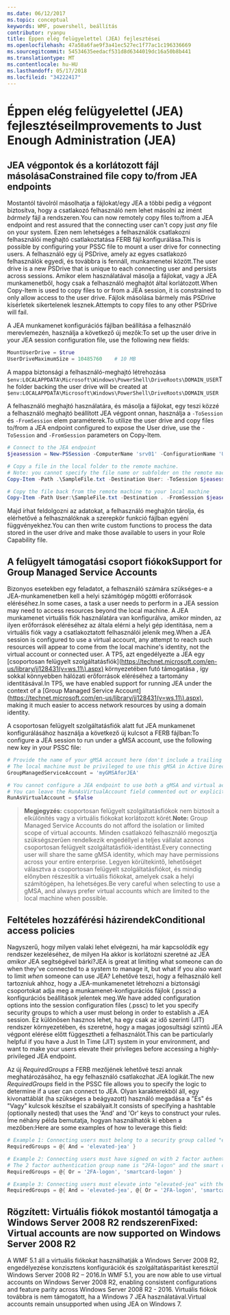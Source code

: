 ```yaml
---
ms.date: 06/12/2017
ms.topic: conceptual
keywords: WMF, powershell, beállítás
contributor: ryanpu
title: Éppen elég felügyelettel (JEA) fejlesztései
ms.openlocfilehash: 47a58a6fae9f3a41ec527ec1f77ac1c196336669
ms.sourcegitcommit: 54534635eedacf531d8d6344019dc16a50b8b441
ms.translationtype: MT
ms.contentlocale: hu-HU
ms.lasthandoff: 05/17/2018
ms.locfileid: "34222417"
---
```

# <a name="improvements-to-just-enough-administration-jea"></a><span data-ttu-id="dae82-103">Éppen elég felügyelettel (JEA) fejlesztései</span><span class="sxs-lookup"><span data-stu-id="dae82-103">Improvements to Just Enough Administration (JEA)</span></span>

## <a name="constrained-file-copy-tofrom-jea-endpoints"></a><span data-ttu-id="dae82-104">JEA végpontok és a korlátozott fájl másolása</span><span class="sxs-lookup"><span data-stu-id="dae82-104">Constrained file copy to/from JEA endpoints</span></span>

<span data-ttu-id="dae82-105">Mostantól távolról másolhatja a fájlokat/egy JEA a többi pedig a végpont biztosítva, hogy a csatlakozó felhasználó nem lehet másolni az imént *bármely* fájl a rendszeren.</span><span class="sxs-lookup"><span data-stu-id="dae82-105">You can now remotely copy files to/from a JEA endpoint and rest assured that the connecting user can't copy just *any* file on your system.</span></span>
<span data-ttu-id="dae82-106">Ezen nem lehetséges a felhasználók csatlakozni felhasználói meghajtó csatlakoztatása FERB fájl konfigurálása.</span><span class="sxs-lookup"><span data-stu-id="dae82-106">This is possible by configuring your PSSC file to mount a user drive for connecting users.</span></span>
<span data-ttu-id="dae82-107">A felhasználó egy új PSDrive, amely az egyes csatlakozó felhasználók egyedi, és továbbra is fennáll, munkamenetei között.</span><span class="sxs-lookup"><span data-stu-id="dae82-107">The user drive is a new PSDrive that is unique to each connecting user and persists across sessions.</span></span>
<span data-ttu-id="dae82-108">Amikor elem használatával másolja a fájlokat, vagy a JEA munkamenetből, hogy csak a felhasználó meghajtót által korlátozott.</span><span class="sxs-lookup"><span data-stu-id="dae82-108">When Copy-Item is used to copy files to or from a JEA session, it is constrained to only allow access to the user drive.</span></span>
<span data-ttu-id="dae82-109">Fájlok másolása bármely más PSDrive kísérletek sikertelenek lesznek.</span><span class="sxs-lookup"><span data-stu-id="dae82-109">Attempts to copy files to any other PSDrive will fail.</span></span>

<span data-ttu-id="dae82-110">A JEA munkamenet konfigurációs fájlban beállítása a felhasználó merevlemezén, használja a következő új mezők:</span><span class="sxs-lookup"><span data-stu-id="dae82-110">To set up the user drive in your JEA session configuration file, use the following new fields:</span></span>

```powershell
MountUserDrive = $true
UserDriveMaximumSize = 10485760    # 10 MB
```

<span data-ttu-id="dae82-111">A mappa biztonsági a felhasználó-meghajtó létrehozása `$env:LOCALAPPDATA\Microsoft\Windows\PowerShell\DriveRoots\DOMAIN_USER`</span><span class="sxs-lookup"><span data-stu-id="dae82-111">The folder backing the user drive will be created at `$env:LOCALAPPDATA\Microsoft\Windows\PowerShell\DriveRoots\DOMAIN_USER`</span></span>

<span data-ttu-id="dae82-112">A felhasználó meghajtó használatára, és másolja a fájlokat, egy teszi közzé a felhasználó meghajtó beállított JEA végpont onnan, használja a `-ToSession` és `-FromSession` elem paraméterek.</span><span class="sxs-lookup"><span data-stu-id="dae82-112">To utilize the user drive and copy files to/from a JEA endpoint configured to expose the User drive, use the `-ToSession` and `-FromSession` parameters on Copy-Item.</span></span>

```powershell
# Connect to the JEA endpoint
$jeasession = New-PSSession -ComputerName 'srv01' -ConfigurationName 'UserDemo'

# Copy a file in the local folder to the remote machine.
# Note: you cannot specify the file name or subfolder on the remote machine. You must exactly type "User:"
Copy-Item -Path .\SampleFile.txt -Destination User: -ToSession $jeasession

# Copy the file back from the remote machine to your local machine
Copy-Item -Path User:\SampleFile.txt -Destination . -FromSession $jeasession
```

<span data-ttu-id="dae82-113">Majd írhat feldolgozni az adatokat, a felhasználó meghajtón tárolja, és elérhetővé a felhasználóknak a szerepkör funkció fájlban egyéni függvényekhez.</span><span class="sxs-lookup"><span data-stu-id="dae82-113">You can then write custom functions to process the data stored in the user drive and make those available to users in your Role Capability file.</span></span>

## <a name="support-for-group-managed-service-accounts"></a><span data-ttu-id="dae82-114">A felügyelt támogatási csoport fiókok</span><span class="sxs-lookup"><span data-stu-id="dae82-114">Support for Group Managed Service Accounts</span></span>

<span data-ttu-id="dae82-115">Bizonyos esetekben egy feladatot, a felhasználó számára szükséges-e a JEA-munkamenetben kell a helyi számítógép mögötti erőforrások eléréséhez.</span><span class="sxs-lookup"><span data-stu-id="dae82-115">In some cases, a task a user needs to perform in a JEA session may need to access resources beyond the local machine.</span></span>
<span data-ttu-id="dae82-116">A JEA munkamenet virtuális fiók használatára van konfigurálva, amikor minden, az ilyen erőforrások eléréséhez az általa elérni a helyi gép identitása, nem a virtuális fiók vagy a csatlakoztatott felhasználói jelenik meg.</span><span class="sxs-lookup"><span data-stu-id="dae82-116">When a JEA session is configured to use a virtual account, any attempt to reach such resources will appear to come from the local machine's identity, not the virtual account or connected user.</span></span>
<span data-ttu-id="dae82-117">A TP5, azt engedélyezte a JEA egy [csoportosan felügyelt szolgáltatásfiók](https://technet.microsoft.com/en-us/library/jj128431(v=ws.11\).aspx) környezetében futó támogatása , így sokkal könnyebben hálózati erőforrások eléréséhez a tartomány identitásával.</span><span class="sxs-lookup"><span data-stu-id="dae82-117">In TP5, we have enabled support for running JEA under the context of a [Group Managed Service Account](https://technet.microsoft.com/en-us/library/jj128431(v=ws.11\).aspx), making it much easier to access network resources by using a domain identity.</span></span>

<span data-ttu-id="dae82-118">A csoportosan felügyelt szolgáltatásfiók alatt fut JEA munkamenet konfigurálásához használja a következő új kulcsot a FERB fájlban:</span><span class="sxs-lookup"><span data-stu-id="dae82-118">To configure a JEA session to run under a gMSA account, use the following new key in your PSSC file:</span></span>

```powershell
# Provide the name of your gMSA account here (don't include a trailing $)
# The local machine must be privileged to use this gMSA in Active Directory
GroupManagedServiceAccount = 'myGMSAforJEA'

# You cannot configure a JEA endpoint to use both a gMSA and virtual account
# You can leave the RunAsVirtualAccount field commented out or explicitly set it to false
RunAsVirtualAccount = $false
```

> <span data-ttu-id="dae82-119">**Megjegyzés:** csoportosan felügyelt szolgáltatásfiókok nem biztosít a elkülönítés vagy a virtuális fiókokat korlátozott körét.</span><span class="sxs-lookup"><span data-stu-id="dae82-119">**Note:** Group Managed Service Accounts do not afford the isolation or limited scope of virtual accounts.</span></span>
> <span data-ttu-id="dae82-120">Minden csatlakozó felhasználó megosztja szükségszerűen rendelkezik engedéllyel a teljes vállalat azonos csoportosan felügyelt szolgáltatásfiók-identitást.</span><span class="sxs-lookup"><span data-stu-id="dae82-120">Every connecting user will share the same gMSA identity, which may have permissions across your entire enterprise.</span></span>
> <span data-ttu-id="dae82-121">Legyen körültekintő, lehetőséget választva a csoportosan felügyelt szolgáltatásfiókot, és mindig előnyben részesítik a virtuális fiókokat, amelyek csak a helyi számítógépen, ha lehetséges.</span><span class="sxs-lookup"><span data-stu-id="dae82-121">Be very careful when selecting to use a gMSA, and always prefer virtual accounts which are limited to the local machine when possible.</span></span>

## <a name="conditional-access-policies"></a><span data-ttu-id="dae82-122">Feltételes hozzáférési házirendek</span><span class="sxs-lookup"><span data-stu-id="dae82-122">Conditional access policies</span></span>

<span data-ttu-id="dae82-123">Nagyszerű, hogy milyen valaki lehet elvégezni, ha már kapcsolódik egy rendszer kezeléséhez, de milyen Ha akkor is korlátozni szeretné az JEA *amikor* JEA segítségével bárki?</span><span class="sxs-lookup"><span data-stu-id="dae82-123">JEA is great at limiting what someone can do when they've connected to a system to manage it, but what if you also want to limit *when* someone can use JEA?</span></span>
<span data-ttu-id="dae82-124">Lehetővé teszi, hogy a felhasználó kell tartozniuk ahhoz, hogy a JEA-munkamenetet létrehozni a biztonsági csoportokat adja meg a munkamenet-konfigurációs fájlok (.pssc) a konfigurációs beállítások jelentek meg.</span><span class="sxs-lookup"><span data-stu-id="dae82-124">We have added configuration options into the session configuration files (.pssc) to let you specify security groups to which a user must belong in order to establish a JEA session.</span></span>
<span data-ttu-id="dae82-125">Ez különösen hasznos lehet, ha egy csak az idő szerinti (JIT) rendszer környezetében, és szeretné, hogy a magas jogosultsági szintű JEA végpont elérése előtt függesztheti a felhasználót.</span><span class="sxs-lookup"><span data-stu-id="dae82-125">This can be particularly helpful if you have a Just In Time (JIT) system in your environment, and want to make your users elevate their privileges before accessing a highly-privileged JEA endpoint.</span></span>

<span data-ttu-id="dae82-126">Az új *RequiredGroups* a FERB mezőjének lehetővé teszi annak meghatározásához, ha egy felhasználó csatlakozhat JEA logikát.</span><span class="sxs-lookup"><span data-stu-id="dae82-126">The new *RequiredGroups* field in the PSSC file allows you to specify the logic to determine if a user can connect to JEA.</span></span>
<span data-ttu-id="dae82-127">Olyan karakterekből áll, egy kivonattáblát (ha szükséges a beágyazott) használó megadása a "És" és "Vagy" kulcsok készítse el szabályait.</span><span class="sxs-lookup"><span data-stu-id="dae82-127">It consists of specifying a hashtable (optionally nested) that uses the 'And' and 'Or' keys to construct your rules.</span></span>
<span data-ttu-id="dae82-128">Íme néhány példa bemutatja, hogyan használhatók ki ebben a mezőben:</span><span class="sxs-lookup"><span data-stu-id="dae82-128">Here are some examples of how to leverage this field:</span></span>

```powershell
# Example 1: Connecting users must belong to a security group called "elevated-jea"
RequiredGroups = @{ And = 'elevated-jea' }

# Example 2: Connecting users must have signed on with 2 factor authentication or a smart card
# The 2 factor authentication group name is "2FA-logon" and the smart card group name is "smartcard-logon"
RequiredGroups = @{ Or = '2FA-logon', 'smartcard-logon' }

# Example 3: Connecting users must elevate into "elevated-jea" with their JIT system and have logged on with 2FA or a smart card
RequiredGroups = @{ And = 'elevated-jea', @{ Or = '2FA-logon', 'smartcard-logon' }}
```

## <a name="fixed-virtual-accounts-are-now-supported-on-windows-server-2008-r2"></a><span data-ttu-id="dae82-129">Rögzített: Virtuális fiókok mostantól támogatja a Windows Server 2008 R2 rendszeren</span><span class="sxs-lookup"><span data-stu-id="dae82-129">Fixed: Virtual accounts are now supported on Windows Server 2008 R2</span></span>
<span data-ttu-id="dae82-130">A WMF 5.1 áll a virtuális fiókokat használhatják a Windows Server 2008 R2, engedélyezése konzisztens konfigurációk és szolgáltatásparitást keresztül Windows Server 2008 R2 – 2016.</span><span class="sxs-lookup"><span data-stu-id="dae82-130">In WMF 5.1, you are now able to use virtual accounts on Windows Server 2008 R2, enabling consistent configurations and feature parity across Windows Server 2008 R2 - 2016.</span></span>
<span data-ttu-id="dae82-131">Virtuális fiókok továbbra is nem támogatott, ha a Windows 7 JEA használatával.</span><span class="sxs-lookup"><span data-stu-id="dae82-131">Virtual accounts remain unsupported when using JEA on Windows 7.</span></span>
